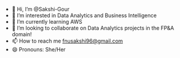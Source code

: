 - 👋 Hi, I’m @Sakshi-Gour
- 👀 I’m interested in Data Analytics and Business Intelligence
- 🌱 I’m currently learning AWS
- 💞️ I’m looking to collaborate on Data Analytics projects in the FP&A domain!
- 📫 How to reach me fnusakshi96@gmail.com
- 😄 Pronouns: She/Her

<!---
Sakshi-Gour/Sakshi-Gour is a ✨ special ✨ repository because its `README.md` (this file) appears on your GitHub profile.
You can click the Preview link to take a look at your changes.
--->
